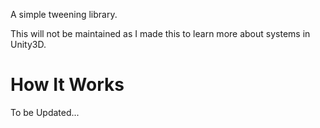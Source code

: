 A simple tweening library.

This will not be maintained as I made this to learn more about systems in Unity3D.

# How It Works

To be Updated...
